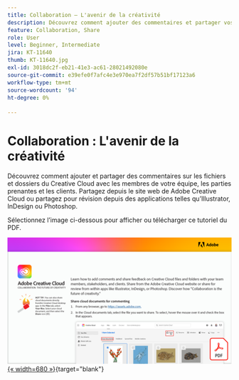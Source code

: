 ```yaml
---
title: Collaboration — L'avenir de la créativité
description: Découvrez comment ajouter des commentaires et partager vos commentaires sur les fichiers et dossiers de votre Creative Cloud avec les membres de votre équipe, les parties prenantes, les clients et les polices sélectionnées dans Adobe Fonts
feature: Collaboration, Share
role: User
level: Beginner, Intermediate
jira: KT-11640
thumb: KT-11640.jpg
exl-id: 3018dc2f-eb21-41e3-ac61-28021492080e
source-git-commit: e39efe0f7afc4e3e970ea7f2df57b51bf17123a6
workflow-type: tm+mt
source-wordcount: '94'
ht-degree: 0%

---
```


# Collaboration : L&#39;avenir de la créativité

Découvrez comment ajouter et partager des commentaires sur les fichiers et dossiers du Creative Cloud avec les membres de votre équipe, les parties prenantes et les clients. Partagez depuis le site web de Adobe Creative Cloud ou partagez pour révision depuis des applications telles qu’Illustrator, InDesign ou Photoshop.

Sélectionnez l’image ci-dessous pour afficher ou télécharger ce tutoriel du PDF.

[![Image de la première page du tutoriel](assets/Collaboration-The-Future-of-Creativity.png){« width=680 »}](assets/Collaboration-The-Future-of-Creativity.pdf){target="blank"}
